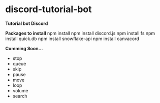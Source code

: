 # discord-tutorial-bot
**Tutorial bot Discord**

**Packages to install**
npm install
npm install discord.js
npm install fs
npm install quick.db
npm install snowflake-api
npm install canvacord

**Comming Soon...**
- stop
- queue
- skip
- pause
- move
- loop
- volume
- search


















